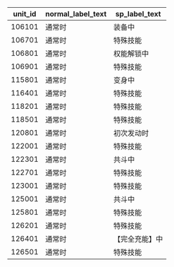 |unit_id|normal_label_text|sp_label_text|
| --- | --- | --- |
|106101|通常时|装备中|
|106701|通常时|特殊技能|
|106801|通常时|权能解锁中|
|106901|通常时|特殊技能|
|115801|通常时|变身中|
|116401|通常时|特殊技能|
|118201|通常时|特殊技能|
|118501|通常时|特殊技能|
|120801|通常时|初次发动时|
|122001|通常时|特殊技能|
|122301|通常时|共斗中|
|122701|通常时|特殊技能|
|123001|通常时|特殊技能|
|125001|通常时|共斗中|
|125801|通常时|特殊技能|
|126201|通常时|特殊技能|
|126401|通常时|【完全充能】中|
|126501|通常时|特殊技能|